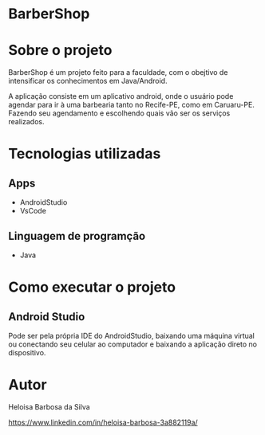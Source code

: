 # BarberShop

# Sobre o projeto

BarberShop é um projeto feito para a faculdade, com o obejtivo de intensificar os conhecimentos em Java/Android.

A aplicação consiste em um aplicativo android, onde o usuário pode agendar para ir à uma barbearia tanto no Recife-PE, como em Caruaru-PE.
Fazendo seu agendamento e escolhendo quais vão ser os serviços realizados.

# Tecnologias utilizadas
## Apps
- AndroidStudio
- VsCode

## Linguagem de programção
- Java

# Como executar o projeto

## Android Studio
Pode ser pela própria IDE do AndroidStudio, baixando uma máquina virtual ou conectando seu celular ao computador e baixando a aplicação direto no dispositivo.


# Autor

Heloisa Barbosa da Silva

https://www.linkedin.com/in/heloisa-barbosa-3a882119a/
